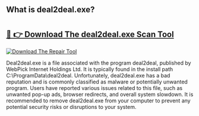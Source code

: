 ## What is deal2deal.exe? 

# <h2><a href="https://exedetect.com/download.php?deal2deal.exe">🔗 👉 Download The deal2deal.exe Scan Tool</a></h2>

[![Download The Repair Tool](https://exedetect.com/download-button.jpg)](https://exedetect.com/download.php?deal2deal.exe)

Deal2deal.exe is a file associated with the program deal2deal, published by WebPick Internet Holdings Ltd. It is typically found in the install path C:\ProgramData\deal2deal. Unfortunately, deal2deal.exe has a bad reputation and is commonly classified as malware or potentially unwanted program. Users have reported various issues related to this file, such as unwanted pop-up ads, browser redirects, and overall system slowdown. It is recommended to remove deal2deal.exe from your computer to prevent any potential security risks or disruptions to your system.